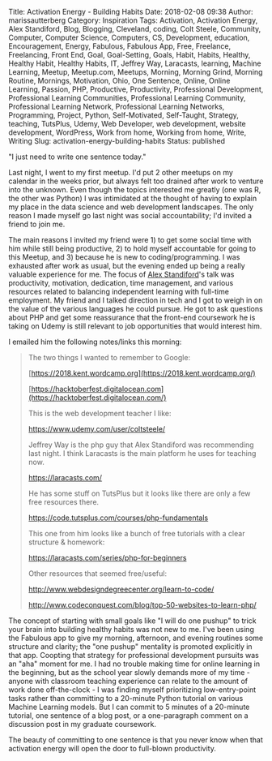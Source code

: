 Title: Activation Energy - Building Habits
Date: 2018-02-08 09:38
Author: marissautterberg
Category: Inspiration
Tags: Activation, Activation Energy, Alex Standiford, Blog, Blogging, Cleveland, coding, Colt Steele, Community, Computer, Computer Science, Computers, CS, Development, education, Encouragement, Energy, Fabulous, Fabulous App, Free, Freelance, Freelancing, Front End, Goal, Goal-Setting, Goals, Habit, Habits, Healthy, Healthy Habit, Healthy Habits, IT, Jeffrey Way, Laracasts, learning, Machine Learning, Meetup, Meetup.com, Meetups, Morning, Morning Grind, Morning Routine, Mornings, Motivation, Ohio, One Sentence, Online, Online Learning, Passion, PHP, Productive, Productivity, Professional Development, Professional Learning Communities, Professional Learning Community, Professional Learning Network, Professional Learning Networks, Programming, Project, Python, Self-Motivated, Self-Taught, Strategy, teaching, TutsPlus, Udemy, Web Developer, web development, website development, WordPress, Work from home, Working from home, Write, Writing
Slug: activation-energy-building-habits
Status: published

"I just need to write one sentence today."

Last night, I went to my first meetup. I'd put 2 other meetups on my
calendar in the weeks prior, but always felt too drained after work to
venture into the unknown. Even though the topics interested me greatly
(one was R, the other was Python) I was intimidated at the thought of
having to explain my place in the data science and web development
landscapes. The only reason I made myself go last night was social
accountability; I'd invited a friend to join me.

The main reasons I invited my friend were 1) to get some social time
with him while still being productive, 2) to hold myself accountable for
going to this Meetup, and 3) because he is new to coding/programming. I
was exhausted after work as usual, but the evening ended up being a
really valuable experience for me. The focus of [Alex
Standiford](http://www.alexstandiford.com)'s talk was productivity,
motivation, dedication, time management, and various resources related
to balancing independent learning with full-time employment. My friend
and I talked direction in tech and I got to weigh in on the value of the
various languages he could pursue. He got to ask questions about PHP and
get some reassurance that the front-end coursework he is taking on Udemy
is still relevant to job opportunities that would interest him.

I emailed him the following notes/links this morning:

> The two things I wanted to remember to Google:
>
> [https://2018.kent.wordcamp.org](https://2018.kent.wordcamp.org/)
>
> <div>
>
> [https://hacktoberfest.digitalocean.com](https://hacktoberfest.digitalocean.com/)
>
> </div>
>
> <div>
>
> This is the web development teacher I like:
>
> </div>
>
> <div>
>
> <https://www.udemy.com/user/coltsteele/>
>
> </div>
>
> <div>
>
> Jeffrey Way is the php guy that Alex Standiford was recommending last
> night. I think Laracasts is the main platform he uses for teaching
> now.
>
> </div>
>
> <div>
>
> <https://laracasts.com/>
>
> </div>
>
> <div>
>
> He has some stuff on TutsPlus but it looks like there are only a few
> free resources there.
>
> </div>
>
> <div>
>
> <https://code.tutsplus.com/courses/php-fundamentals>
>
> </div>
>
> <div>
>
> This one from him looks like a bunch of free tutorials with a clear
> structure & homework:
>
> </div>
>
> <div>
>
> <https://laracasts.com/series/php-for-beginners>
>
> </div>
>
> <div>
>
> Other resources that seemed free/useful:
>
> </div>
>
> <div>
>
> <http://www.webdesigndegreecenter.org/learn-to-code/>
>
> </div>
>
> <div>
>
> <http://www.codeconquest.com/blog/top-50-websites-to-learn-php/>
>
> </div>

<div>

The concept of starting with small goals like "I will do one pushup" to
trick your brain into building healthy habits was not new to me. I've
been using the Fabulous app to give my morning, afternoon, and evening
routines some structure and clarity; the "one pushup" mentality is
promoted explicitly in that app. Coopting that strategy for professional
development pursuits was an "aha" moment for me. I had no trouble making
time for online learning in the beginning, but as the school year slowly
demands more of my time - anyone with classroom teaching experience can
relate to the amount of work done off-the-clock - I was finding myself
prioritizing low-entry-point tasks rather than committing to a 20-minute
Python tutorial on various Machine Learning models. But I can commit to
5 minutes of a 20-minute tutorial, one sentence of a blog post, or a
one-paragraph comment on a discussion post in my graduate coursework.

</div>

<div>

The beauty of committing to one sentence is that you never know when
that activation energy will open the door to full-blown productivity.

</div>
